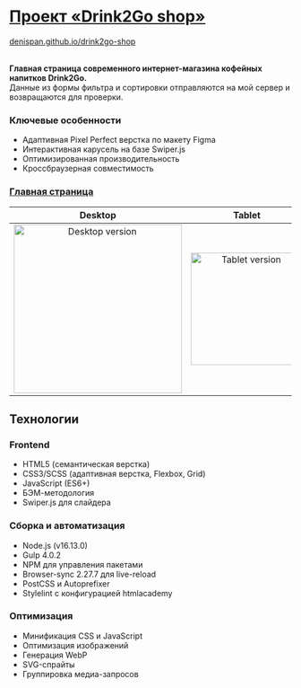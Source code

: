 # [Проект «Drink2Go shop»](https://denispan.github.io/drink2go-shop/index.html)

[denispan.github.io/drink2go-shop](https://denispan.github.io/drink2go-shop/) </br></br>

<strong>Главная страница современного интернет-магазина кофейных напитков Drink2Go.</strong></br>
Данные из формы фильтра и сортировки отправляются на мой сервер и возвращаются для проверки.

### Ключевые особенности

- Адаптивная Pixel Perfect верстка по макету Figma
- Интерактивная карусель на базе Swiper.js
- Оптимизированная производительность
- Кроссбраузерная совместимость

### [Главная страница](https://denispan.github.io/drink2go-shop/)
| Desktop | Tablet | Mobile |
|:---------------:|:--------------:|:----------------:|
| <img width="300" alt="Desktop version" src="https://github.com/user-attachments/assets/d8eb2bbf-48e0-480c-9fb7-6ff8bc768e46" /> | <img width="200" alt="Tablet version" src="https://github.com/user-attachments/assets/77327186-2d61-4dd9-a4be-d010c350a750" /> | <img width="150" alt="Mobile version" src="https://github.com/user-attachments/assets/76632724-4493-47b2-b203-3a056c7c21bf" /> |


## Технологии

### Frontend
- HTML5 (семантическая верстка)
- CSS3/SCSS (адаптивная верстка, Flexbox, Grid)
- JavaScript (ES6+)
- БЭМ-методология
- Swiper.js для слайдера

### Сборка и автоматизация
- Node.js (v16.13.0)
- Gulp 4.0.2
- NPM для управления пакетами
- Browser-sync 2.27.7 для live-reload
- PostCSS и Autoprefixer
- Stylelint с конфигурацией htmlacademy

### Оптимизация
- Минификация CSS и JavaScript
- Оптимизация изображений
- Генерация WebP
- SVG-спрайты
- Группировка медиа-запросов
